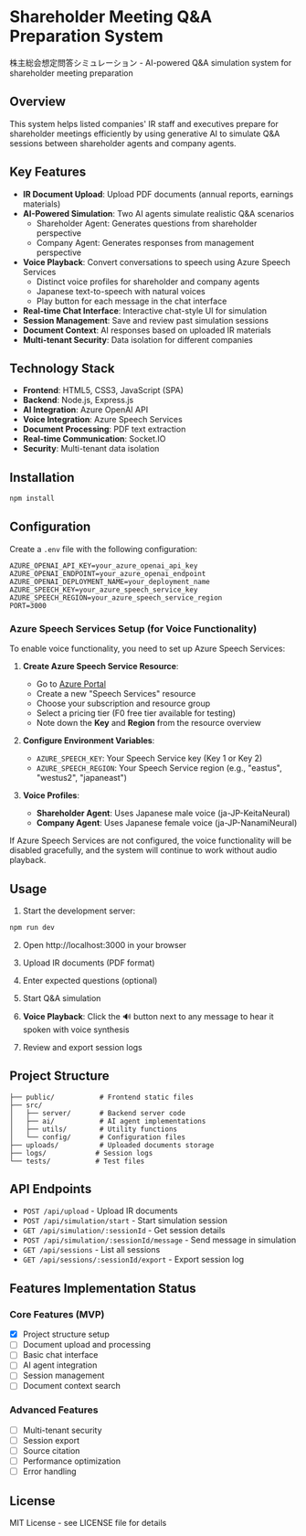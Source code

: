 # Shareholder Meeting Q&A Preparation System

株主総会想定問答シミュレーション - AI-powered Q&A simulation system for shareholder meeting preparation

## Overview

This system helps listed companies' IR staff and executives prepare for shareholder meetings efficiently by using generative AI to simulate Q&A sessions between shareholder agents and company agents.

## Key Features

- **IR Document Upload**: Upload PDF documents (annual reports, earnings materials)
- **AI-Powered Simulation**: Two AI agents simulate realistic Q&A scenarios
  - Shareholder Agent: Generates questions from shareholder perspective
  - Company Agent: Generates responses from management perspective
- **Voice Playback**: Convert conversations to speech using Azure Speech Services
  - Distinct voice profiles for shareholder and company agents
  - Japanese text-to-speech with natural voices
  - Play button for each message in the chat interface
- **Real-time Chat Interface**: Interactive chat-style UI for simulation
- **Session Management**: Save and review past simulation sessions
- **Document Context**: AI responses based on uploaded IR materials
- **Multi-tenant Security**: Data isolation for different companies

## Technology Stack

- **Frontend**: HTML5, CSS3, JavaScript (SPA)
- **Backend**: Node.js, Express.js
- **AI Integration**: Azure OpenAI API
- **Voice Integration**: Azure Speech Services
- **Document Processing**: PDF text extraction
- **Real-time Communication**: Socket.IO
- **Security**: Multi-tenant data isolation

## Installation

```bash
npm install
```

## Configuration

Create a `.env` file with the following configuration:

```
AZURE_OPENAI_API_KEY=your_azure_openai_api_key
AZURE_OPENAI_ENDPOINT=your_azure_openai_endpoint
AZURE_OPENAI_DEPLOYMENT_NAME=your_deployment_name
AZURE_SPEECH_KEY=your_azure_speech_service_key
AZURE_SPEECH_REGION=your_azure_speech_service_region
PORT=3000
```

### Azure Speech Services Setup (for Voice Functionality)

To enable voice functionality, you need to set up Azure Speech Services:

1. **Create Azure Speech Service Resource**:
   - Go to [Azure Portal](https://portal.azure.com/)
   - Create a new "Speech Services" resource
   - Choose your subscription and resource group
   - Select a pricing tier (F0 free tier available for testing)
   - Note down the **Key** and **Region** from the resource overview

2. **Configure Environment Variables**:
   - `AZURE_SPEECH_KEY`: Your Speech Service key (Key 1 or Key 2)
   - `AZURE_SPEECH_REGION`: Your Speech Service region (e.g., "eastus", "westus2", "japaneast")

3. **Voice Profiles**:
   - **Shareholder Agent**: Uses Japanese male voice (ja-JP-KeitaNeural)
   - **Company Agent**: Uses Japanese female voice (ja-JP-NanamiNeural)

If Azure Speech Services are not configured, the voice functionality will be disabled gracefully, and the system will continue to work without audio playback.

## Usage

1. Start the development server:
```bash
npm run dev
```

2. Open http://localhost:3000 in your browser

3. Upload IR documents (PDF format)

4. Enter expected questions (optional)

5. Start Q&A simulation

6. **Voice Playback**: Click the 🔊 button next to any message to hear it spoken with voice synthesis

7. Review and export session logs

## Project Structure

```
├── public/           # Frontend static files
├── src/
│   ├── server/       # Backend server code
│   ├── ai/           # AI agent implementations
│   ├── utils/        # Utility functions
│   └── config/       # Configuration files
├── uploads/          # Uploaded documents storage
├── logs/            # Session logs
└── tests/           # Test files
```

## API Endpoints

- `POST /api/upload` - Upload IR documents
- `POST /api/simulation/start` - Start simulation session
- `GET /api/simulation/:sessionId` - Get session details
- `POST /api/simulation/:sessionId/message` - Send message in simulation
- `GET /api/sessions` - List all sessions
- `GET /api/sessions/:sessionId/export` - Export session log

## Features Implementation Status

### Core Features (MVP)
- [x] Project structure setup
- [ ] Document upload and processing
- [ ] Basic chat interface
- [ ] AI agent integration
- [ ] Session management
- [ ] Document context search

### Advanced Features
- [ ] Multi-tenant security
- [ ] Session export
- [ ] Source citation
- [ ] Performance optimization
- [ ] Error handling

## License

MIT License - see LICENSE file for details
